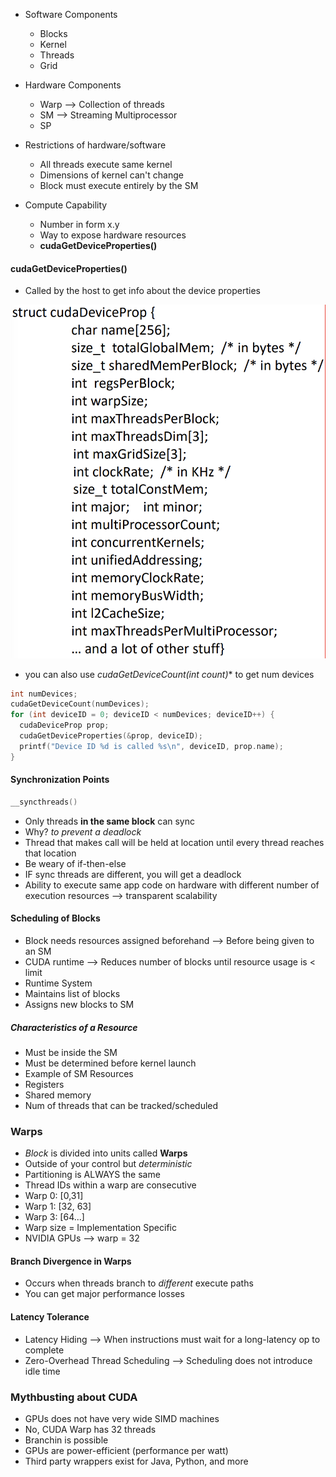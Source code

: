 * Software Components
  * Blocks
  * Kernel
  * Threads
  * Grid
* Hardware Components
  * Warp --> Collection of threads
  * SM --> Streaming Multiprocessor
  * SP

* Restrictions of hardware/software
  * All threads execute same kernel
  * Dimensions of kernel can't change
  * Block must execute entirely by the SM
* Compute Capability
  * Number in form x.y
  * Way to expose hardware resources
  * **cudaGetDeviceProperties()**

#### cudaGetDeviceProperties()
* Called by the host to get info about the device properties

![cudaGetDeviceProperties](cuda_properties.png)

* you can also use **cudaGetDeviceCount(int* count)** to get num devices

```c
int numDevices;
cudaGetDeviceCount(numDevices);
for (int deviceID = 0; deviceID < numDevices; deviceID++) {
  cudaDeviceProp prop;
  cudaGetDeviceProperties(&prop, deviceID);
  printf("Device ID %d is called %s\n", deviceID, prop.name);
}
```

#### Synchronization Points
```c
__syncthreads()
```
* Only threads **in the same block** can sync
 * Why? *to prevent a deadlock*
* Thread that makes call will be held at location until every thread reaches that location
* Be weary of if-then-else
 * IF sync threads are different, you will get a deadlock
* Ability to execute same app code on hardware with different number of execution resources --> transparent scalability

#### Scheduling of Blocks
* Block needs resources assigned beforehand --> Before being given to an SM
* CUDA runtime --> Reduces number of blocks until resource usage is < limit
* Runtime System
 * Maintains list of blocks
 * Assigns new blocks to SM

##### Characteristics of a Resource
* Must be inside the SM
 * Must be determined before kernel launch
* Example of SM Resources
 * Registers
 * Shared memory
 * Num of threads that can be tracked/scheduled

### Warps
* *Block* is divided into units called **Warps**
* Outside of your control but *deterministic*
 * Partitioning is ALWAYS the same
 * Thread IDs within a warp are consecutive
  * Warp 0: [0,31]
  * Warp 1: [32, 63]
  * Warp 3: [64...]
* Warp size = Implementation Specific
 * NVIDIA GPUs --> warp = 32  

#### Branch Divergence in Warps
* Occurs when threads branch to *different* execute paths
* You can get major performance losses

#### Latency Tolerance
* Latency Hiding --> When instructions must wait for a long-latency op to complete
* Zero-Overhead Thread Scheduling --> Scheduling does not introduce idle time

### Mythbusting about CUDA
* GPUs does not have very wide SIMD machines
 * No, CUDA Warp has 32 threads
* Branchin is possible 
* GPUs are power-efficient (performance per watt)
* Third party wrappers exist for Java, Python, and more
